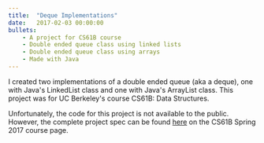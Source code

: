 ```yaml
---
title:  "Deque Implementations"
date:   2017-02-03 00:00:00
bullets:
    - A project for CS61B course
    - Double ended queue class using linked lists
    - Double ended queue class using arrays
    - Made with Java
---
```

I created two implementations of a double ended queue (aka a deque), one with Java's LinkedList class and one with Java's ArrayList class. This project was for UC Berkeley's course CS61B: Data Structures.

Unfortunately, the code for this project is not available to the public. However, the complete project spec can be found [here](http://datastructur.es/sp17/materials/proj/proj1a/proj1a.html) on the CS61B Spring 2017 course page.